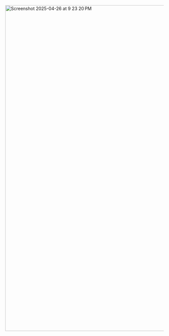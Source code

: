 <img width="1035" alt="Screenshot 2025-04-26 at 9 23 20 PM" src="https://github.com/user-attachments/assets/710ccc36-ff09-4640-a042-189f2dd9dd03" />

